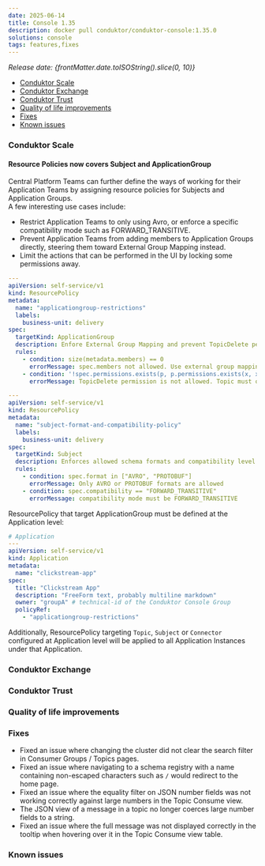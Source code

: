 ```yaml
---
date: 2025-06-14
title: Console 1.35
description: docker pull conduktor/conduktor-console:1.35.0
solutions: console
tags: features,fixes
---
```


_Release date: {frontMatter.date.toISOString().slice(0, 10)}_

- [Conduktor Scale](#conduktor-scale)
- [Conduktor Exchange](#conduktor-exchange)
- [Conduktor Trust](#conduktor-trust)
- [Quality of life improvements](#quality-of-life-improvements)
- [Fixes](#fixes)
- [Known issues](#known-issues)

### Conduktor Scale

#### Resource Policies now covers Subject and ApplicationGroup
Central Platform Teams can further define the ways of working for their Application Teams by assigning resource policies for Subjects and Application Groups.  
A few interesting use cases include:
- Restrict Application Teams to only using Avro, or enforce a specific compatibility mode such as FORWARD_TRANSITIVE.
- Prevent Application Teams from adding members to Application Groups directly, steering them toward External Group Mapping instead.
- Limit the actions that can be performed in the UI by locking some permissions away.

````yaml
---
apiVersion: self-service/v1
kind: ResourcePolicy
metadata:
  name: "applicationgroup-restrictions"
  labels:
    business-unit: delivery
spec:
  targetKind: ApplicationGroup
  description: Enfore External Group Mapping and prevent TopicDelete permission in ApplicationGroup
  rules:
    - condition: size(metadata.members) == 0
      errorMessage: spec.members not allowed. Use external group mapping instead
    - condition: '!spec.permissions.exists(p, p.permissions.exists(x, x == "TopicDelete"))'
      errorMessage: TopicDelete permission is not allowed. Topic must only be deleted via CLI

---
apiVersion: self-service/v1
kind: ResourcePolicy
metadata:
  name: "subject-format-and-compatibility-policy"
  labels:
    business-unit: delivery
spec:
  targetKind: Subject
  description: Enforces allowed schema formats and compatibility level for subjects
  rules:
    - condition: spec.format in ["AVRO", "PROTOBUF"]
      errorMessage: Only AVRO or PROTOBUF formats are allowed
    - condition: spec.compatibility == "FORWARD_TRANSITIVE"
      errorMessage: compatibility mode must be FORWARD_TRANSITIVE
````

ResourcePolicy that target ApplicationGroup must be defined at the Application level:
````yaml
# Application
---
apiVersion: self-service/v1
kind: Application
metadata:
  name: "clickstream-app"
spec:
  title: "Clickstream App"
  description: "FreeForm text, probably multiline markdown"
  owner: "groupA" # technical-id of the Conduktor Console Group
  policyRef:
    - "applicationgroup-restrictions"
````
Additionally, ResourcePolicy targeting `Topic`, `Subject` or `Connector` configured at Application level will be applied to all Application Instances under that Application.

### Conduktor Exchange

### Conduktor Trust

### Quality of life improvements

### Fixes

- Fixed an issue where changing the cluster did not clear the search filter in Consumer Groups / Topics pages.
- Fixed an issue where navigating to a schema registry with a name containing non-escaped characters such as `/` would redirect to the home page.
- Fixed an issue where the equality filter on JSON number fields was not working correctly against large numbers in the Topic Consume view.
- The JSON view of a message in a topic no longer coerces large number fields to a string.
- Fixed an issue where the full message was not displayed correctly in the tooltip when hovering over it in the Topic Consume view table.

### Known issues
